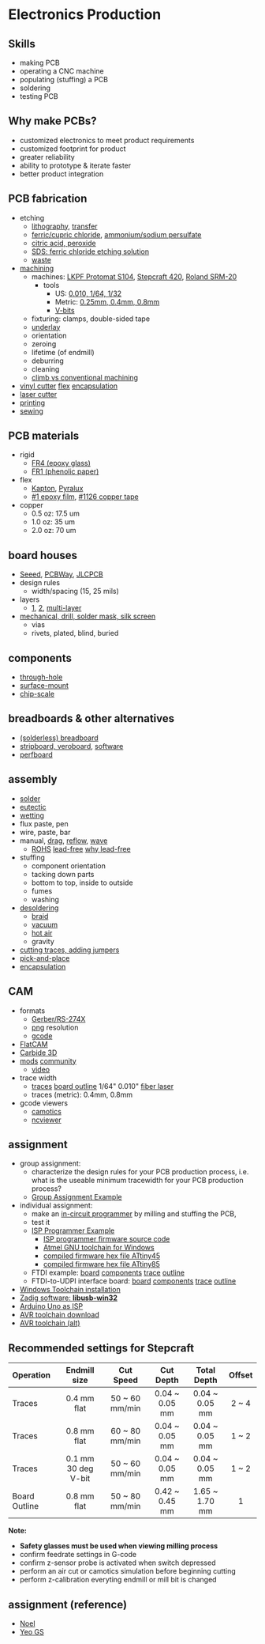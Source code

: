 # Electronics Production
## Skills
- making PCB
- operating a CNC machine
- populating (stuffing) a PCB
- soldering
- testing PCB

## Why make PCBs?
- customized electronics to meet product requirements
- customized footprint for product
- greater reliability
- ability to prototype & iterate faster
- better product integration

## PCB fabrication
- etching
  - [lithography](https://www.4pcb.com/media/presentation-how-to-build-pcb.pdf), [transfer](https://hackaday.com/2016/09/12/take-your-pcbs-from-good-to-great-toner-transfer/)
  - [ferric/cupric chloride](https://www.instructables.com/DIY-PCB-Etching/), [ammonium/sodium persulfate](https://www.instructables.com/PCB-Etching-prototyping/)
  - [citric acid, peroxide](http://fab.academany.org/2020/labs/kamakura/students/toshiki-tsuchiyama/assignments/week04/#5-make-etching-liquid)
  - [SDS: ferric chloride etching solution](https://us.vwr.com/assetsvc/asset/en_US/id/25631107/contents)
  - [waste](https://www.nea.gov.sg/docs/default-source/our-services/management-of-hazardous-waste.pdf)
- [machining](https://www.youtube.com/watch?v=rd0R0onbfJ0)
  - machines: [LKPF Protomat S104](https://www.lpkfusa.com/products/pcb_prototyping/machines/protomat_s104/), [Stepcraft 420](https://shop.stepcraft-systems.com/stepcraft-2-420-construction-kit), [Roland SRM-20](https://www.rolanddga.com/products/3d/srm-20-small-milling-machine)
    - tools
      - US: [0.010, 1/64, 1/32](https://www.precisebits.com/products/carbidebits/precisebit-stub.asp)
      - Metric: [0.25mm, 0.4mm, 0.8mm](https://www.aliexpress.com/item/4000742206744.html?spm=a2g0o.search0303.0.0.79a54579aaGsJT&algo_pvid=30027324-f6c4-48d1-aea6-52a1ca296834&algo_expid=30027324-f6c4-48d1-aea6-52a1ca296834-8&btsid=0bb0624116036248349635672e19ec&ws_ab_test=searchweb0_0,searchweb201602_,searchweb201603_)
      - [V-bits](https://www.aliexpress.com/item/32959716123.html?spm=a2g0o.detail.1000014.27.a0a4663eFDrF81&gps-id=pcDetailBottomMoreOtherSeller&scm=1007.14976.194266.0&scm_id=1007.14976.194266.0&scm-url=1007.14976.194266.0&pvid=c6e7ceff-1e44-4cf0-9820-bcb9c6187503&_t=gps-id:pcDetailBottomMoreOtherSeller,scm-url:1007.14976.194266.0,pvid:c6e7ceff-1e44-4cf0-9820-bcb9c6187503,tpp_buckets:668%230%23131923%2395_668%23808%234094%23317_668%23888%233325%2310_4976%230%23194266%238_4976%232711%237538%23182_4976%233104%239653%234_4976%234052%2318550%2321_4976%233141%239887%235_668%234328%2319931%23459_668%232846%238111%23453_668%232717%237559%2384_668%231000022185%231000066059%230_668%233422%2315392%23431_4452%230%23189847%230_4452%233474%2315675%23241_4452%233098%239599%23465_4452%233564%2316062%23633)
   - fixturing: clamps, double-sided tape
   - [underlay](http://www.ysbackupboard.com/product/underlaymaterial.html)
   - orientation
   - zeroing
   - lifetime (of endmill)
   - deburring
   - cleaning
   - [climb vs conventional machining](https://vivadifferences.com/climb-milling-vs-conventional-milling/)
- [vinyl cutter](http://fab.cba.mit.edu/classes/863.17/Harvard/people/HonghaoDeng/project-3/project-3.html) [flex](http://fab.cba.mit.edu/classes/863.17/Harvard/people/HonghaoDeng/project-9/project-9.html) [encapsulation](http://fab.cba.mit.edu/classes/863.18/Harvard/people/victoria/week_04.html)
- [laser cutter](http://fabacademy.org/archives/2015/doc/fiber-laser-cutting-pcb.html)
- [printing](http://fab.cba.mit.edu/classes/863.19/CBA/people/joaowilbert/week6/)
- [sewing](http://cba.mit.edu/docs/papers/00.07.E-broidery.pdf)

## PCB materials
- rigid
  - [FR4 (epoxy glass)](https://www.mclpcb.com/fr4-guide/)
  - [FR1 (phenolic paper)](http://www.bestpcbs.com/blog/2016/08/whats-the-difference-for-fr1-fr2-fr3-and-fr4-materials/)
- flex
  - [Kapton](https://www.dupont.com/electronic-materials/polyimide-films.html), [Pyralux](https://www.dupont.com/products/pyralux-lf.html)
  - [#1 epoxy film](http://multimedia.3m.com/mws/media/37468O/3m-epoxy-film-electrical-tape-1.pdf), [#1126 copper tape](http://multimedia.3m.com/mws/media/104361O/tape-1126-copper-foil-with-conductive-adhesive.pdf)
- copper
  - 0.5 oz: 17.5 um
  - 1.0 oz: 35 um
  - 2.0 oz: 70 um

## board houses
- [Seeed](https://www.seeedstudio.com/fusion.html), [PCBWay](https://www.pcbway.com/), [JLCPCB](https://jlcpcb.com/)
- design rules
  - width/spacing (15, 25 mils)
- layers
  - [1](http://www.electronicsandyou.com/blog/single-sided-pcb.html), [2](http://www.electronicsandyou.com/blog/double-sided-pcb.html), [multi-layer](http://www.electronicsandyou.com/blog/multilayer-pcb.html)
- [mechanical, drill, solder mask, silk screen](https://learn.sparkfun.com/tutorials/pcb-basics/all)
  - vias
  - rivets, plated, blind, buried

## components
- [through-hole](https://www.build-electronic-circuits.com/through-hole-components/)
- [surface-mount](https://www.techopedia.com/definition/18622/chip-scale-package-csp)
- [chip-scale](https://www.techopedia.com/definition/18622/chip-scale-package-csp)

## breadboards & other alternatives
- [(solderless) breadboard](https://www.sciencebuddies.org/science-fair-projects/references/how-to-use-a-breadboard)
- [stripboard, veroboard](https://www.electronicsclub.info/stripboard.htm), [software](https://www.electroschematics.com/veroboard-design-software/)
- [perfboard](https://sfxpcb.com/how-to-use-perfboard-without-copper/)

## assembly
- [solder](https://www.digikey.com/en/products/filter/soldering-desoldering-rework-products/262)
- [eutectic](https://fctsolder.com/eutectic-solder/)
- [wetting](https://www.circuitrework.com/guides/7-1-1.html)
- flux paste, pen
- wire, paste, bar
- manual, [drag](https://www.youtube.com/watch?v=wUyetZ5RtPs), [reflow](https://www.youtube.com/watch?v=gu0v8lfLcKg), [wave](https://en.wikipedia.org/wiki/Wave_soldering)
  - [ROHS](http://ec.europa.eu/environment/waste/rohs_eee/index_en.htm) [lead-free](https://www.digikey.com/en/products/detail/chip-quik-inc/SMDSWLF-020-4OZ/2177058) [why lead-free](https://falconerelectronics.com/lead-free-leaded-solder-difference/)
- stuffing
  - component orientation
  - tacking down parts
  - bottom to top, inside to outside
  - fumes
  - washing
- [desoldering](https://www.youtube.com/watch?v=Z38WsZFmq8E)
  - [braid](https://youtu.be/Z38WsZFmq8E?t=79)
  - [vacuum](https://youtu.be/Z38WsZFmq8E?t=176)
  - [hot air](https://www.youtube.com/watch?v=77JgIqraX_I)
  - gravity
- [cutting traces, adding jumpers](http://fab.cba.mit.edu/classes/863.17/CBA/people/tomasero/index.html)
- [pick-and-place](https://www.boarditto.com/)
- [encapsulation](https://www.youtube.com/watch?v=pExbK1EE92U)

## CAM
- formats
  - [Gerber/RS-274X](https://www.vse.com/blog/2019/10/29/gerber-files-explained-understanding-their-role-in-pcb-manufacturing/)
  - [png](https://whatis.techtarget.com/definition/PNG-Portable-Network-Graphics) resolution
  - [gcode](https://www.autodesk.com/products/fusion-360/blog/cnc-programming-fundamentals-g-code-2020-update/)
- [FlatCAM](http://flatcam.org/)
- [Carbide 3D](https://carbide3d.com/apps/pcb/)
- [mods](https://skeatz.github.io/mods/) [community](https://fabfoundation.github.io/mods/)
  - [video](http://academy.cba.mit.edu/classes/electronics_production/mods.mp4)
- trace width
  - [traces](http://academy.cba.mit.edu/classes/electronics_production/linetest.png) [board outline](http://academy.cba.mit.edu/classes/electronics_production/linetest.interior.png) 1/64" 0.010" [fiber laser](http://academy.cba.mit.edu/classes/electronics_production/fiber.jpg)
  - traces (metric): 0.4mm, 0.8mm
- gcode viewers
  - [camotics](https://camotics.org/)
  - [ncviewer](https://ncviewer.com/)

## assignment
- group assignment:
  - characterize the design rules for your PCB production process, i.e. what is the useable minimum tracewidth for your PCB production process?
  - [Group Assignment Example](http://fab.academany.org/2020/labs/singapore/group.assignments/assignment02.html)
- individual assignment:
  - make an [in-circuit programmer](http://academy.cba.mit.edu/classes/embedded_programming/index.html#programmers) by milling and stuffing the PCB,
  - test it
  - [ISP Programmer Example](http://fab.cba.mit.edu/classes/863.16/doc/projects/ftsmin/index.html)
    - [ISP programmer firmware source code](http://fab.cba.mit.edu/classes/863.16/doc/projects/ftsmin/fts_firmware_bdm_v1.zip)
    - [Atmel GNU toolchain for Windows](https://blog.zakkemble.net/avr-gcc-builds/)
    - [compiled firmware hex file ATtiny45](fts_firmware_t45.hex)
    - [compiled firmware hex file ATtiny85](fts_firmware_t85.hex)
  - FTDI example: [board](../images/02_ch330n_ftdi_board.png) [components](../images/02_ch330n_ftdi_components.jpg) [trace](../images/02_ch330-ftdi_traces.png) [outline](../images/02_ch330-ftdi_outline.png)
  - FTDI-to-UDPI interface board: [board](../images/03_ftdi2updi.png) [components](../images/03_ftdi2updi_components.jpg) [trace](../images/03_ftdi2updi_traces.png) [outline](../images/03_ftdi2updi_outline.png)
- [Windows Toolchain installation](http://fab.cba.mit.edu/classes/863.16/doc/projects/ftsmin/windows_avr.html)
- [Zadig software: **libusb-win32**](http://zadig.akeo.ie/)
- [Arduino Uno as ISP](https://create.arduino.cc/projecthub/arjun/programming-attiny85-with-arduino-uno-afb829)
- [AVR toolchain download](https://www.microchip.com/mplab/avr-support/avr-and-arm-toolchains-c-compilers)
- [AVR toolchain (alt)](https://blog.zakkemble.net/avr-gcc-builds/)

## Recommended settings for Stepcraft

| Operation | Endmill size | Cut Speed | Cut Depth | Total Depth | Offset
| :--- | :---: | :---: | :---: | :---: | :---:
| Traces | 0.4 mm flat | 50 ~ 60 mm/min | 0.04 ~ 0.05 mm | 0.04 ~ 0.05 mm | 2 ~ 4
| Traces | 0.8 mm flat | 60 ~ 80 mm/min | 0.04 ~ 0.05 mm | 0.04 ~ 0.05 mm | 1 ~ 2 
| Traces | 0.1 mm 30 deg V-bit | 50 ~ 60 mm/min | 0.04 ~ 0.05 mm | 0.04 ~ 0.05 mm | 1 ~ 2
| Board Outline | 0.8 mm flat | 50 ~ 80 mm/min | 0.42 ~ 0.45 mm | 1.65 ~ 1.70 mm | 1

**Note:**
- **Safety glasses must be used when viewing milling process**
- confirm feedrate settings in G-code
- confirm z-sensor probe is activated when switch depressed
- perform an air cut or camotics simulation before beginning cutting
- perform z-calibration everyting endmill or mill bit is changed

## assignment (reference)
- [Noel](http://fab.academany.org/2020/labs/singapore/students/noel-kristian/exercise04.html)
- [Yeo GS](http://fab.academany.org/2020/labs/singapore/students/gausiong-yeo/exercise04.html)
